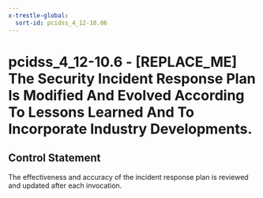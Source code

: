 ```yaml
---
x-trestle-global:
  sort-id: pcidss_4_12-10.06
---
```


# pcidss_4_12-10.6 - \[REPLACE_ME\] The Security Incident Response Plan Is Modified And Evolved According To Lessons Learned And To Incorporate Industry Developments.

## Control Statement

The effectiveness and accuracy of the incident response plan is reviewed and updated after
each invocation.
